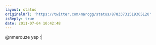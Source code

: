 ```yaml
---
layout: status
originalUrl: 'https://twitter.com/marcgg/status/87833731519365120'
isReply: true
date: 2011-07-04 10:42:48
---
```


@nmerouze yep :|
